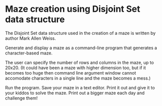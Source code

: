 # Maze creation using Disjoint Set data structure

The Disjoint Set data structure used in the creation of a maze is written by author Mark Allen Weiss.


Generate and display a maze as a command-line program that generates a character-based maze.

The user can specify the number of rows and columns in the maze, up to 20x20. (It could have been a maze with higher dimension too, but if it becomes too huge then command line argument window cannot accomodate characters in a single line and the maze becomes a mess.)
      
Run the program. Save your maze in a text editor. Print it out and give it to your kiddos to solve the maze. Print out a bigger maze each day and challenge them!
